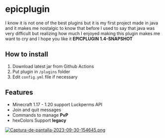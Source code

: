 # epicplugin
I know it is not one of the best plugins but it is my first project made in java and it makes me nostalgic 
to know that before I used to say that java was very difficult but 
realizing how much I enjoyed making this plugin makes me want to cry and I hope you like it **EPICPLUGIN 1.4-SNAPSHOT**

## How to install
1. Download latest jar from Github Actions
2. Put plugin in `/plugins` folder
3. Edit `config.yml` file if necessary

## Features
- Minecraft 1.17 - 1.20 support Luckperms API
- Join and quit messages
- Commands to manage **PvP**
- hexColors Support **legacy**

[![Captura-de-pantalla-2023-09-30-154645.png](https://i.postimg.cc/TYF9c9fF/Captura-de-pantalla-2023-09-30-154645.png)](https://postimg.cc/gny8z3wH)
